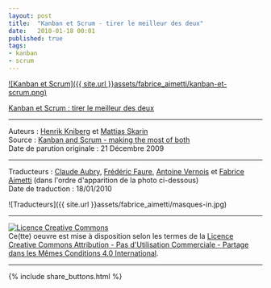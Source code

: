 ```yaml
---
layout: post
title:  "Kanban et Scrum - tirer le meilleur des deux"
date:   2010-01-18 00:01
published: true
tags: 
- kanban
- scrum
---
```


[![Kanban et Scrum]({{ site.url }}assets/fabrice_aimetti/kanban-et-scrum.png)](http://fr.slideshare.net/faimetti/kanban-et-scrum-tirer-le-meilleur-des-deux-44930502)

[Kanban et Scrum : tirer le meilleur des deux](http://fr.slideshare.net/faimetti/kanban-et-scrum-tirer-le-meilleur-des-deux-44930502)

---
Auteurs : [Henrik Kniberg](https://www.crisp.se/konsulter/henrik-kniberg) et [Mattias Skarin](https://crisp.se/konsulter/mattias-skarin)  
Source : [Kanban and Scrum - making the most of both](http://www.infoq.com/minibooks/kanban-scrum-minibook)  
Date de parution originale : 21 Décembre 2009  

---
Traducteurs : [Claude Aubry](http://www.aubryconseil.com/), [Frédéric Faure](https://twitter.com/ffaure32), [Antoine Vernois](https://blog.crafting-labs.fr/) et [Fabrice Aimetti](http://www.fabrice-aimetti.fr/) (dans l'ordre d'apparition de la photo ci-dessous)  
Date de traduction : 18/01/2010  

![Traducteurs]({{ site.url }}assets/fabrice_aimetti/masques-in.jpg)

---

<a rel="license" href="http://creativecommons.org/licenses/by-nc-sa/4.0/"><img alt="Licence Creative Commons" style="border-width:0" src="http://i.creativecommons.org/l/by-nc-sa/4.0/88x31.png" /></a><br />Ce(tte) oeuvre est mise à disposition selon les termes de la <a rel="license" href="http://creativecommons.org/licenses/by-nc-sa/4.0/">Licence Creative Commons Attribution - Pas d'Utilisation Commerciale - Partage dans les Mêmes Conditions 4.0 International</a>.

---

{% include share_buttons.html %}


